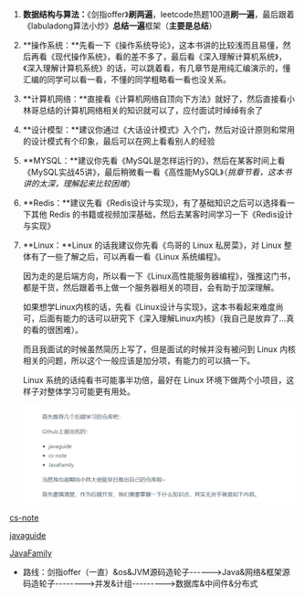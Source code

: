 1. **数据结构与算法：**《剑指offer》**刷两遍**，leetcode热题100道**刷一遍**，最后跟着《labuladong算法小炒》**总结一遍**框架（**主要是总结**）

2. **操作系统：**先看一下《操作系统导论》，这本书讲的比较浅而且易懂，然后再看《现代操作系统》，看的差不多了，最后看《深入理解计算机系统》，《深入理解计算机系统》的话，可以跳着看，有几章节是用纯汇编演示的，懂汇编的同学可以看一看，不懂的同学粗略看一看也没关系。

3. **计算机网络：**直接看《计算机网络自顶向下方法》就好了，然后直接看小林哥总结的计算机网络相关的知识就可以了，应付面试时绰绰有余了

4. **设计模型：**建议你通过《大话设计模式》入个门，然后对设计原则和常用的设计模式有个印象，最后可以在网上看看别人的经验

5. **MYSQL：**建议你先看《MySQL是怎样运行的》，然后在某客时间上看《MySQL实战45讲》，最后稍微看一看《高性能MySQL》（*挑章节看，这本书讲的太深，理解起来比较困难*）

6. **Redis：**建议先看《Redis设计与实现》，有了基础知识之后可以选择看一下其他 Redis 的书籍或视频加深基础，然后去某客时间学习一下《Redis设计与实现》

7. **Linux：**Linux 的话我建议你先看《鸟哥的 Linux 私房菜》，对 Linux 整体有了一些了解之后，可以再看一看《Linux 系统编程》。

   因为走的是后端方向，所以看一下《Linux高性能服务器编程》，强推这门书，都是干货，然后跟着书上做一个服务器相关的项目，会有助于加深理解。

   如果想学Linux内核的话，先看《Linux设计与实现》，这本书看起来难度尚可，后面有能力的话可以研究下《深入理解Linux内核》（我自己是放弃了…真的看的很困难）。

   而且我面试的时候虽然简历上写了，但是面试的时候并没有被问到 Linux 内核相关的问题，所以这个一般应该是加分项，有能力的可以搞一下。

   Linux 系统的话纯看书可能事半功倍，最好在 Linux 环境下做两个小项目，这样子对整体学习可能更有用处。

   ![image-20240423204901195](https://raw.githubusercontent.com/fire-huang/my_blog/master/img/image-20240423204901195.png)

[cs-note](https://github.com/CyC2018/CS-Notes)

[javaguide](https://javaguide.cn/open-source-project/tutorial.html#java)

[JavaFamily](https://github.com/AobingJava/JavaFamily)

- 路线：剑指offer（一直）&os&JVM源码造轮子------>Java&网络&框架源码造轮子-------->并发&计组--------->数据库&中间件&分布式
